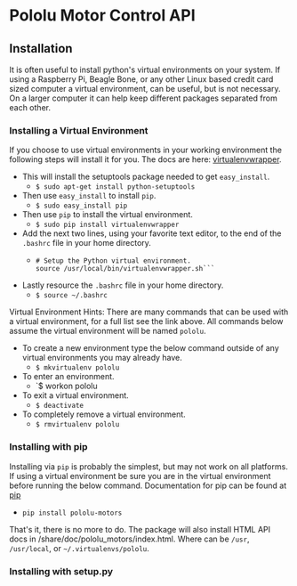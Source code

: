 # Pololu Motor Control API

## Installation

It is often useful to install python's virtual environments on your system. 
If using a Raspberry Pi, Beagle Bone, or any other Linux based credit card
sized computer a virtual environment, can be useful, but is not necessary. On 
a larger computer it can help keep different packages separated from each 
other.

### Installing a Virtual Environment
If you choose to use virtual environments in your working environment the 
following steps will install it for you. The docs are here: 
[virtualenvwrapper](https://virtualenvwrapper.readthedocs.org/en/latest/).

  * This will install the setuptools package needed to get `easy_install`.
    * `$ sudo apt-get install python-setuptools`
  * Then use `easy_install` to install `pip`.
    * `$ sudo easy_install pip`
  * Then use `pip` to install the virtual environment.
    * `$ sudo pip install virtualenvwrapper`
  * Add the next two lines, using your favorite text editor, to the end of the
    `.bashrc` file in your home directory. 
    * ```
      # Setup the Python virtual environment.
      source /usr/local/bin/virtualenvwrapper.sh```
  * Lastly resource the `.bashrc` file in your home directory.
    * `$ source ~/.bashrc`

Virtual Environment Hints:
There are many commands that can be used with a virtual environment, for a 
full list see the link above. All commands below assume the virtual 
environment will be named `pololu`.

  * To create a new environment type the below command outside of any virtual 
    environments you may already have.
    * `$ mkvirtualenv pololu`
  * To enter an environment.
    * `$ workon pololu
  * To exit a virtual environment.
    * `$ deactivate`
  * To completely remove a virtual environment.
    * `$ rmvirtualenv pololu`

### Installing with pip

Installing via `pip` is probably the simplest, but may not work on all 
platforms. If using a virtual environment be sure you are in the virtual 
environment before running the below command. Documentation for pip can be
found at [pip](https://pip.pypa.io/en/latest/)

  * `pip install pololu-motors`

That's it, there is no more to do. The package will also install HTML API docs 
in <prefix>/share/doc/pololu_motors/index.html. Where <prefix> can be 
`/usr`, `/usr/local`, or `~/.virtualenvs/pololu`.

### Installing with setup.py

